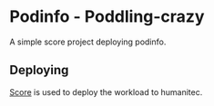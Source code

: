 # Podinfo - Poddling-crazy

A simple score project deploying podinfo.

## Deploying

[Score](https://score.dev/) is used to deploy the workload to humanitec.
